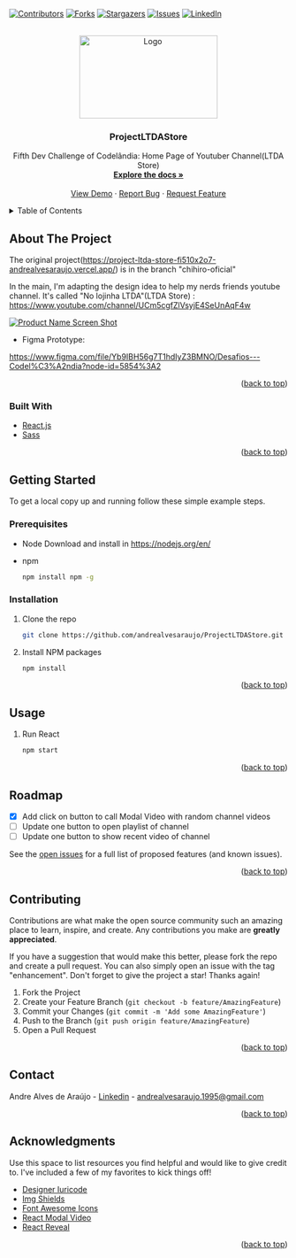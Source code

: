 <div id="top"></div>

[![Contributors][contributors-shield]][contributors-url]
[![Forks][forks-shield]][forks-url]
[![Stargazers][stars-shield]][stars-url]
[![Issues][issues-shield]][issues-url]
[![LinkedIn][linkedin-shield]][linkedin-url]

<br />
<div align="center">
  <a href="https://github.com/andrealvesaraujo/ProjectLTDAStore">
    <img src="https://user-images.githubusercontent.com/18336972/150545013-c8fd4282-6a00-43af-81e6-9f6604eb6b1c.png" alt="Logo" width="250" height="150">
  </a>
  
  <h3 align="center">ProjectLTDAStore</h3>

  <p align="center">
    Fifth Dev Challenge of Codelândia: Home Page of Youtuber Channel(LTDA Store)
    <br />
    <a href="https://github.com/andrealvesaraujo/ProjectLTDAStore"><strong>Explore the docs »</strong></a>
    <br />
    <br />
    <a href="https://project-ltda-store-andrealvesaraujo.vercel.app/">View Demo</a>
    ·
    <a href="https://github.com/andrealvesaraujo/ProjectLTDAStore/issues">Report Bug</a>
    ·
    <a href="https://github.com/andrealvesaraujo/ProjectLTDAStore/issues">Request Feature</a>
  </p>
</div>


<details>
  <summary>Table of Contents</summary>
  <ol>
    <li>
      <a href="#about-the-project">About The Project</a>
      <ul>
        <li><a href="#built-with">Built With</a></li>
      </ul>
    </li>
    <li>
      <a href="#getting-started">Getting Started</a>
      <ul>
        <li><a href="#prerequisites">Prerequisites</a></li>
        <li><a href="#installation">Installation</a></li>
      </ul>
    </li>
    <li><a href="#usage">Usage</a></li>
    <li><a href="#roadmap">Roadmap</a></li>
    <li><a href="#contributing">Contributing</a></li>
    <li><a href="#contact">Contact</a></li>
    <li><a href="#acknowledgments">Acknowledgments</a></li>
  </ol>
</details>


## About The Project

The original project(https://project-ltda-store-fi510x2o7-andrealvesaraujo.vercel.app/) is in the branch "chihiro-oficial"

In the main, I'm adapting the design idea to help my nerds friends youtube channel. It's called "No lojinha LTDA"(LTDA Store) : https://www.youtube.com/channel/UCm5cgfZlVsyjE4SeUnAqF4w
 
[![Product Name Screen Shot][product-screenshot]](https://project-ltda-store-andrealvesaraujo.vercel.app/)

* Figma Prototype:

https://www.figma.com/file/Yb9IBH56g7T1hdIyZ3BMNO/Desafios---Codel%C3%A2ndia?node-id=5854%3A2


<p align="right">(<a href="#top">back to top</a>)</p>


### Built With

* [React.js](https://reactjs.org/)
* [Sass](https://sass-lang.com/)

<p align="right">(<a href="#top">back to top</a>)</p>

## Getting Started

To get a local copy up and running follow these simple example steps.

### Prerequisites

* Node
  Download and install in https://nodejs.org/en/
  
* npm
  ```sh
  npm install npm -g
  ```

### Installation

1. Clone the repo
   ```sh
   git clone https://github.com/andrealvesaraujo/ProjectLTDAStore.git
   ```
   
2. Install NPM packages
   ```sh
   npm install
   ```
   
<p align="right">(<a href="#top">back to top</a>)</p>


## Usage

1. Run React

    ```sh
    npm start 
    ```
    
<p align="right">(<a href="#top">back to top</a>)</p>

## Roadmap

- [x] Add click on button to call Modal Video with random channel videos
- [ ] Update one button to open playlist of channel
- [ ] Update one button to show recent video of channel 

See the [open issues](https://github.com/andrealvesaraujo/ProjectLTDAStore/issues) for a full list of proposed features (and known issues).

<p align="right">(<a href="#top">back to top</a>)</p>

## Contributing

Contributions are what make the open source community such an amazing place to learn, inspire, and create. Any contributions you make are **greatly appreciated**.

If you have a suggestion that would make this better, please fork the repo and create a pull request. You can also simply open an issue with the tag "enhancement".
Don't forget to give the project a star! Thanks again!

1. Fork the Project
2. Create your Feature Branch (`git checkout -b feature/AmazingFeature`)
3. Commit your Changes (`git commit -m 'Add some AmazingFeature'`)
4. Push to the Branch (`git push origin feature/AmazingFeature`)
5. Open a Pull Request

<p align="right">(<a href="#top">back to top</a>)</p>

## Contact

Andre Alves de Araújo - [Linkedin](https://www.linkedin.com/in/andre-alves-araujo/) - andrealvesaraujo.1995@gmail.com

<p align="right">(<a href="#top">back to top</a>)</p>

## Acknowledgments

Use this space to list resources you find helpful and would like to give credit to. I've included a few of my favorites to kick things off!

* [Designer Iuricode](https://www.linkedin.com/in/iuricode/)
* [Img Shields](https://shields.io)
* [Font Awesome Icons](https://fontawesome.com/v5.15/how-to-use/on-the-web/using-with/react)
* [React Modal Video](https://www.npmjs.com/package/react-modal-video)
* [React Reveal](https://www.react-reveal.com/)

<p align="right">(<a href="#top">back to top</a>)</p>

[contributors-shield]: https://img.shields.io/github/contributors/andrealvesaraujo/ProjectLTDAStore.svg?style=for-the-badge
[contributors-url]: https://github.com/andrealvesaraujo/ProjectLTDAStore/graphs/contributors
[forks-shield]: https://img.shields.io/github/forks/andrealvesaraujo/ProjectLTDAStore.svg?style=for-the-badge
[forks-url]: https://github.com/andrealvesaraujo/ProjectLTDAStore/network/members
[stars-shield]: https://img.shields.io/github/stars/andrealvesaraujo/ProjectLTDAStore.svg?style=for-the-badge
[stars-url]: https://github.com/andrealvesaraujo/ProjectLTDAStore/stargazers
[issues-shield]: https://img.shields.io/github/issues/andrealvesaraujo/ProjectLTDAStore.svg?style=for-the-badge
[issues-url]: https://github.com/andrealvesaraujo/ProjectLTDAStore/issues
[linkedin-shield]: https://img.shields.io/badge/-LinkedIn-black.svg?style=for-the-badge&logo=linkedin&colorB=555
[linkedin-url]: https://www.linkedin.com/in/andre-alves-araujo/
[product-screenshot]: https://user-images.githubusercontent.com/18336972/143635298-820981d0-eafc-4171-9f2d-17e591cb89ee.png

